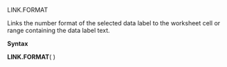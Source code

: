 LINK.FORMAT

Links the number format of the selected data label to the worksheet cell
or range containing the data label text.

**Syntax**

**LINK.FORMAT**( )



